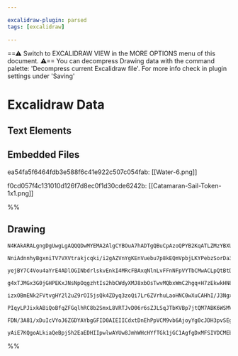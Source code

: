 ```yaml
---

excalidraw-plugin: parsed
tags: [excalidraw]

---
```

==⚠  Switch to EXCALIDRAW VIEW in the MORE OPTIONS menu of this document. ⚠== You can decompress Drawing data with the command palette: 'Decompress current Excalidraw file'. For more info check in plugin settings under 'Saving'


# Excalidraw Data

## Text Elements
## Embedded Files
ea54fa5f6464fdb3e588f6c41e922c507c054fab: [[Water-6.png]]

f0cd057f4c131010d126f7d8ec0f1d30cde6242b: [[Catamaran-Sail-Token-1x1.png]]

%%
## Drawing
```compressed-json
N4KAkARALgngDgUwgLgAQQQDwMYEMA2AlgCYBOuA7hADTgQBuCpAzoQPYB2KqATLZMzYBXUtiRoIACyhQ4zZAHoFAc0JRJQgEYA6bGwC2CgF7N6hbEcK4OCtptbErHALRY8RMpWdx8Q1TdIEfARcZgRmBShcZQUebQAObQBmGjoghH0EDihmbgBtcDBQMBKIEm4IAEYARQAVAAkAKwBhZQBOVJLIWEQKwn1opH5SzG5nSvjEpLb4pMqAVgAWHjaA

NniAdnnhyBgxniTV7VXVtrakjcqki/i2gAZVnYgKEnVuebu7p8kEQmVpbjLKYPebzSorDa3eKrRZPazKYLcL6FARQUhsADWCGabHwbFIFTR1mYcFwgWynVKmlw2AxynRQg4xBxeIJEiJHBJZKyUEpkAAZoR8PgAMqwRESSQ0jSBPkQZhozEIADqr0k3EqTwV6KxYpgEvQgg8coZ/w44VyaE1KIgbFJ2DUeytnyeDKZ5uYltQHCEwq1CAQxG4l0Wp

yejBY7C4Vou4aYrE4ADlOGINbdrlskvEnkI4MRcFBAxqNlnLvFFnNFpVYTbCMwACLpQtBtD8ghhJ704RwACSxC9eQAuk9NMImQBRYKZbID4c2ogcDHcH1++dsWlF1vthBPQXBPsVEJLNvzfkwmH84iaJIIeaTM/YKsINo8HjYD4bbB3Y+4TRy5juOIqAFF0YDWqBlQonOXRlEyWAVLgdwQIUAC+wzFKU5QSBwHAAI7jmcbSVHKPRAWUAzKEMNqjG

g4xTJMGx3G0jGHPEKxJNsNpOqgzhtIs2hbCWdyXMJ8xbOsTwvMQbxWmC2hgq+H7zEkwkHN8vz/LysmVPJ4I8EpKkbGpNrwgayIwdqSosvihLkJypLkryI40nSbrMriNnsnZXKOXKe6iuKZFStgMpURZipYqq0nqlaWoRQgeoGvKuLlK6whmhaGpPHaNKOhqLo2m5Hpeiu+D+puvDXIccaRpwGpVjVCYcMmHCps6lSVKc8z3HwNq5vmzbFqWlRrNW

izxOBmENk2FVtvgHY2l2uZ9rOI5jsQk4ZDyq3zoQi7Lr6ZVrhuLaoHNC0wXuCAHhI/J3NgxDfhs/KLNgVyVHcH3EOCqz8hsxDxAgX78pUxAqQ9CCrDwyx/lqgH5CiYE7GBUFPHtxDwRIuDEah4DQRAuBwHAYoFkBGHQD8mQVPmpBLsMDCEAgFAAEIuUtTLWWy6AAMT8nz/OUhA2AiI5PaFvoYo6tiHlcxA3OVAgCsK4LwukKL4us7S7PuaytnEg5

PIqyLPJixkABiQoBfqZFGqlhRC8b2SmxL8VRTJvD06r6sZJLSqJTbKVBp7jtQM7ABK6WSMVWX217JviwA8vaeXOuZkBx074tm5wUBm7g+hCtxnGlBnodZznIqEEYQE8GnDtq/HGS1FgUAAIJEMo0boME/JObHIfOyTpBt2rbAUD8uCnaVwcN5nGTjkyrej+PISnQTy9G7PZcZEv6IULU8BkW5gsAeiwoABrvJUGzaBMH3xHehyfBJ9un7i+AAJrc

FDN/3A81/xDuIcVYoJ6ZGDYAYbgGFID0AIEIICdxtDnEhPpVCM9vb6AjoyYg0cJDH3pvSEgldq7cFrgQ0gRDCxwHeOQkgABZNgGMF6/mCKdc6O57aEJ1p5VA0CIDM1xGvUgyhqQAAoeDX2oLwSR0iNhSMQfMAAlHKMOCBlC+jJBUYRYiDhfEqno3R8j5LKLQf3LevssRJygFGEqh16b8nIJkVRcEKEcGUFAm0WQWEVTRPAp42AiDULQL4jhMEOD5

yAiE7KQgoALkiaQeBpjSh2EaEDHIIpwlwAYUw8JmhWHcHYfTGk1jGC1AgfgDxMFSIVDCMEbA1i6r+KEAqAwB9ehoGnsdLEbDtxPHwKENu9TCClPKQdYUuMwBoToFdL0wAUIgBQkAA===
```
%%
